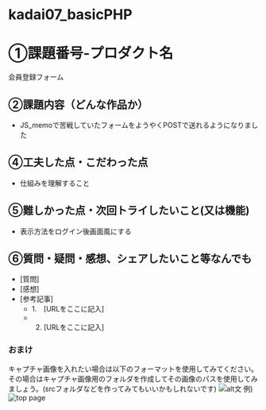 # kadai07_basicPHP
# ①課題番号-プロダクト名
会員登録フォーム

## ②課題内容（どんな作品か）

- JS_memoで苦戦していたフォームをようやくPOSTで送れるようになりました

## ④工夫した点・こだわった点

- 仕組みを理解すること

## ⑤難しかった点・次回トライしたいこと(又は機能)

- 表示方法をログイン後画面風にする

## ⑥質問・疑問・感想、シェアしたいこと等なんでも

- [質問]
- [感想]
- [参考記事]
  - 1.　[URLをここに記入]
  - 2. [URLをここに記入]

### おまけ

キャプチャ画像を入れたい場合は以下のフォーマットを使用してみてください。その場合はキャプチャ画像用のフォルダを作成してその画像のパスを使用してみましょう。(srcフォルダなどを作ってみてもいいかもしれないです)
![alt文](画像URL)
例)
![top page](./src/capture1.png)
